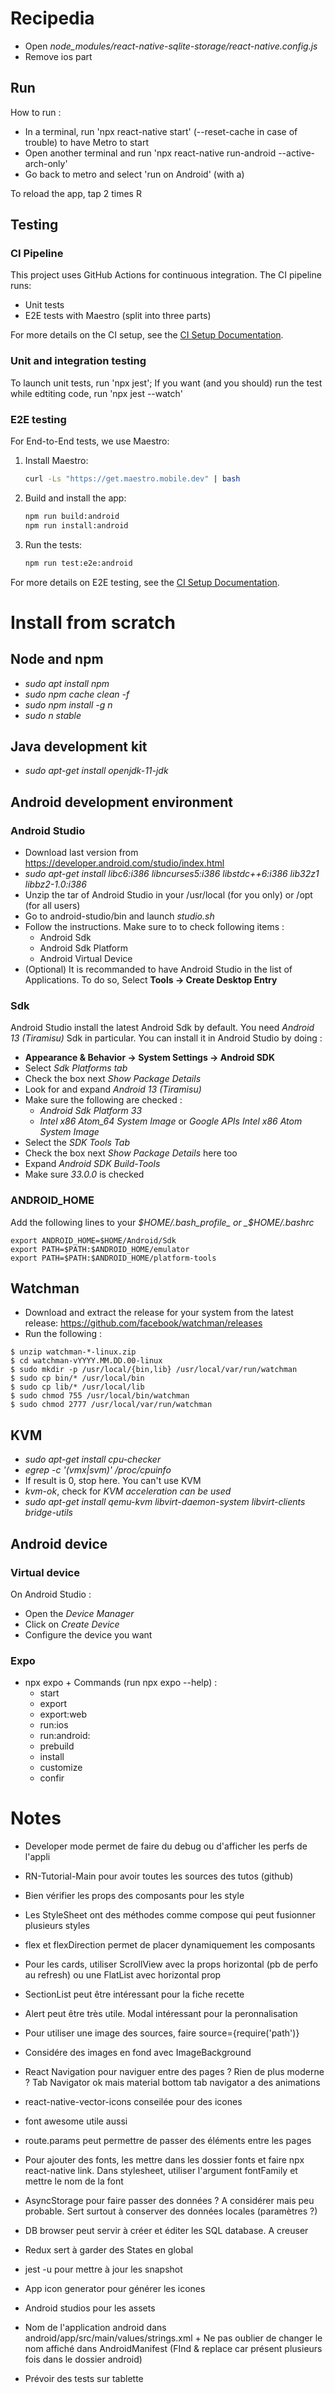 # Recipedia

[//]: # (TODO to rewrite)

- Open _node_modules/react-native-sqlite-storage/react-native.config.js_
- Remove ios part

## Run

How to run :

- In a terminal, run 'npx react-native start' (--reset-cache in case of trouble) to have Metro to start
- Open another terminal and run 'npx react-native run-android --active-arch-only'
- Go back to metro and select 'run on Android' (with a)

To reload the app, tap 2 times R

## Testing

### CI Pipeline

This project uses GitHub Actions for continuous integration. The CI pipeline runs:
- Unit tests
- E2E tests with Maestro (split into three parts)

For more details on the CI setup, see the [CI Setup Documentation](docs/ci-setup.md).

### Unit and integration testing

To launch unit tests, run 'npx jest'; If you want (and you should) run the test while edtiting code, run 'npx jest
--watch'

### E2E testing

For End-to-End tests, we use Maestro:

1. Install Maestro:
   ```bash
   curl -Ls "https://get.maestro.mobile.dev" | bash
   ```

2. Build and install the app:
   ```bash
   npm run build:android
   npm run install:android
   ```

3. Run the tests:
   ```bash
   npm run test:e2e:android
   ```

For more details on E2E testing, see the [CI Setup Documentation](docs/ci-setup.md).

# Install from scratch

## Node and npm

- _sudo apt install npm_
- _sudo npm cache clean -f_
- _sudo npm install -g n_
- _sudo n stable_

## Java development kit

- _sudo apt-get install openjdk-11-jdk_

## Android development environment

### Android Studio

- Download last version from https://developer.android.com/studio/index.html
- _sudo apt-get install libc6:i386 libncurses5:i386 libstdc++6:i386 lib32z1 libbz2-1.0:i386_
- Unzip the tar of Android Studio in your /usr/local (for you only) or /opt (for all users)
- Go to android-studio/bin and launch _studio.sh_
- Follow the instructions. Make sure to to check following items :
    - Android Sdk
    - Android Sdk Platform
    - Android Virtual Device
- (Optional) It is recommanded to have Android Studio in the list of Applications. To do so, Select __Tools -> Create
  Desktop Entry__

### Sdk

Android Studio install the latest Android Sdk by default. You need _Android 13 (Tiramisu)_ Sdk in particular. You can
install it in Android Studio by doing :

- __Appearance & Behavior → System Settings → Android SDK__
- Select _Sdk Platforms tab_
- Check the box next _Show Package Details_
- Look for and expand _Android 13 (Tiramisu)_
- Make sure the following are checked :
    - _Android Sdk Platform 33_
    - _Intel x86 Atom_64 System Image_ or _Google APIs Intel x86 Atom System Image_
- Select the _SDK Tools Tab_
- Check the box next _Show Package Details_ here too
- Expand _Android SDK Build-Tools_
- Make sure _33.0.0_ is checked

### ANDROID_HOME

Add the following lines to your _$HOME/.bash_profile_ or _$HOME/.bashrc_

```
export ANDROID_HOME=$HOME/Android/Sdk
export PATH=$PATH:$ANDROID_HOME/emulator
export PATH=$PATH:$ANDROID_HOME/platform-tools
```

## Watchman

- Download and extract the release for your system from the latest
  release: https://github.com/facebook/watchman/releases
- Run the following :

```
$ unzip watchman-*-linux.zip
$ cd watchman-vYYYY.MM.DD.00-linux
$ sudo mkdir -p /usr/local/{bin,lib} /usr/local/var/run/watchman
$ sudo cp bin/* /usr/local/bin
$ sudo cp lib/* /usr/local/lib
$ sudo chmod 755 /usr/local/bin/watchman
$ sudo chmod 2777 /usr/local/var/run/watchman
``` 

## KVM

- _sudo apt-get install cpu-checker_
- _egrep -c '(vmx|svm)' /proc/cpuinfo_
- If result is 0, stop here. You can't use KVM
- _kvm-ok_, check for _KVM acceleration can be used_
- _sudo apt-get install qemu-kvm libvirt-daemon-system libvirt-clients bridge-utils_

## Android device

### Virtual device

On Android Studio :

- Open the _Device Manager_
- Click on _Create Device_
- Configure the device you want

### Expo

- npx expo + Commands (run npx expo --help) :
    - start
    - export
    - export:web
    - run:ios
    - run:android:
    - prebuild
    - install
    - customize
    - confir

# Notes

- Developer mode permet de faire du debug ou d'afficher les perfs de l'appli
- RN-Tutorial-Main pour avoir toutes les sources des tutos (github)
- Bien vérifier les props des composants pour les style
- Les StyleSheet ont des méthodes comme compose qui peut fusionner plusieurs styles
- flex et flexDirection permet de placer dynamiquement les composants
- Pour les cards, utiliser ScrollView avec la props horizontal (pb de perfo au refresh) ou une FlatList avec horizontal
  prop
- SectionList peut être intéressant pour la fiche recette

- Alert peut être très utile. Modal intéressant pour la peronnalisation

- Pour utiliser une image des sources, faire source={require('path')}

- Considére des images en fond avec ImageBackground
- React Navigation pour naviguer entre des pages ? Rien de plus moderne ? Tab Navigator ok mais material bottom tab
  navigator a des animations
- react-native-vector-icons conseilée pour des icones
- font awesome utile aussi
- route.params peut permettre de passer des éléments entre les pages

- Pour ajouter des fonts, les mettre dans les dossier fonts et faire npx react-native link. Dans stylesheet, utiliser
  l'argument fontFamily et mettre le nom de la font

- AsyncStorage pour faire passer des données ? A considérer mais peu probable. Sert surtout à conserver des données
  locales (paramètres ?)

- DB browser peut servir à créer et éditer les SQL database. A creuser

- Redux sert à garder des States en global
- jest -u pour mettre à jour les snapshot
- App icon generator pour générer les icones
- Android studios pour les assets
- Nom de l'application android dans android/app/src/main/values/strings.xml + Ne pas oublier de changer le nom affiché
  dans AndroidManifest (FInd & replace car présent plusieurs fois dans le dossier android)
- Prévoir des tests sur tablette
